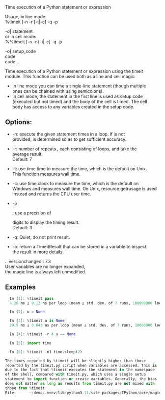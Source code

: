 Time execution of a Python statement or expression

Usage, in line mode:  
 %timeit [-n<N> -r<R> [-t|-c] -q -p<P> -o] statement  
or in cell mode:  
 %%timeit [-n<N> -r<R> [-t|-c] -q -p<P> -o] setup_code  
 code  
 code...

Time execution of a Python statement or expression using the timeit  
module. This function can be used both as a line and cell magic:

-   In line mode you can time a single-line statement (though multiple  
    ones can be chained with using semicolons).
-   In cell mode, the statement in the first line is used as setup code  
    (executed but not timed) and the body of the cell is timed. The cell  
    body has access to any variables created in the setup code.

## Options:

-   -n<N>: execute the given statement <N> times in a loop. If <N> is not  
    provided, <N> is determined so as to get sufficient accuracy.

-   -r<R>: number of repeats <R>, each consisting of <N> loops, and take the  
    average result.  
    Default: 7

-   -t: use time.time to measure the time, which is the default on Unix.  
    This function measures wall time.

-   -c: use time.clock to measure the time, which is the default on  
    Windows and measures wall time. On Unix, resource.getrusage is used  
    instead and returns the CPU user time.

-   -p<P>: use a precision of <P> digits to display the timing result.  
    Default: 3

-   -q: Quiet, do not print result.
-   -o: return a TimeitResult that can be stored in a variable to inspect  
     the result in more details.

.. versionchanged:: 7.3  
 User variables are no longer expanded,  
 the magic line is always left unmodified.

## Examples

```python
  In [1]: %timeit pass
  8.26 ns ± 0.12 ns per loop (mean ± std. dev. of 7 runs, 100000000 loops each)

  In [2]: u = None

  In [3]: %timeit u is None
  29.9 ns ± 0.643 ns per loop (mean ± std. dev. of 7 runs, 10000000 loops each)

  In [4]: %timeit -r 4 u == None

  In [5]: import time

  In [6]: %timeit -n1 time.sleep(2)

The times reported by %timeit will be slightly higher than those
reported by the timeit.py script when variables are accessed. This is
due to the fact that %timeit executes the statement in the namespace
of the shell, compared with timeit.py, which uses a single setup
statement to import function or create variables. Generally, the bias
does not matter as long as results from timeit.py are not mixed with
those from %timeit.
File:      ~/demo/.venv/lib/python3.11/site-packages/IPython/core/magics/execution.py

```

